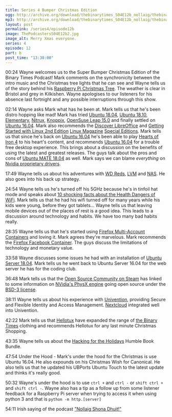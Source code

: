 ```yaml
---
title: Series 4 Bumper Christmas Edition
ogg: http://archive.org/download/thebinarytimes_S04E12b_nollaig/thebinarytimes_S04E12b_nollaig.ogg
mp3: http://archive.org/download/thebinarytimes_S04E12b_nollaig/thebinarytimes_S04E12b_nollaig.mp3
layout: post
permalink: /series4/episode12b
image: ThePodcastersS04E12b2.jpg
image_alt: Merry Xmas everyone.
series: 4
episode: 12
part: b
post_time: "13:30:00"
---
```

00:24 Wayne welcomes us to the Super Bumper Christmas Edition of the Binary Times Podcast! Mark comments on the synchronicity between the intro music and the Christmas tree lights that he can see and Wayne tells us of the story behind his [Raspberry Pi Christmas Tree](https://thepihut.com/products/3d-xmas-tree-for-raspberry-pi). The weather is clear in Bristol and grey in Kilkishen. Wayne apologises to our listeners for his absence last fortnight and any possible interruptions through this show.

02:14 Wayne asks Mark what has he been at. Mark tells us that he's been distro hopping like mad! Mark has tried [Ubuntu 18.04](http://releases.ubuntu.com/18.04/), [Ubuntu 18.10](http://releases.ubuntu.com/18.10/), [Elementary](https://elementary.io/), [Nitrux](https://nxos.org/), [Knoppix](http://knoppix.net/), [OpenSuse Leap 15.0](https://en.opensuse.org/Portal:15.0) and finally settled on [Ubuntu 16.04](http://releases.ubuntu.com/16.04/). Mark also recommends the [Discover LibreOffice](http://www.linux-magazine.com/Resources/Special-Editions/33-Discover-LibreOffice) and [Getting Started with Linux 2nd Edition](http://www.linux-magazine.com/Resources/Special-Editions/32-Getting-Started-with-Linux-2nd-Ed) [Linux Magazine](http://www.linux-magazine.com/) [Special Editions](http://www.linux-magazine.com/Resources/Special-Editions). Mark tells us that since he's back on [Ubuntu 16.04](http://releases.ubuntu.com/16.04/) he's been able to play [Hearts of Iron 4](https://www.paradoxplaza.com/hearts-of-iron-iv/HIHI04GSK-MASTER.html) to his heart's content, and recommends [Ubuntu 16.04](http://releases.ubuntu.com/16.04/) for a trouble free desktop experience. This brings about a discussion on the benefits of using the latest and greatest releases. The guys talk about the pros and cons of [Ubuntu MATE 18.04](https://ubuntu-mate.org/blog/ubuntu-mate-bionic-final-release/) as well. Mark says we can blame *everything* on [Nvidia proprietary drivers](https://www.youtube.com/watch?v=iYWzMvlj2RQ).

17:49 Wayne tells us about his adventures with [WD Reds](https://www.wd.com/products/internal-storage/wd-red.html), [LVM](http://www.sourceware.org/lvm2/) and [NAS](https://www.youtube.com/watch?v=VC4ORS5n9Hg). He also goes into his back up strategy.

24:54 Wayne tells us he's turned off his 5GHz because he's in tinfoil hat mode and speaks about [10 shocking facts about the Health Dangers of WiFi](https://www.globalhealingcenter.com/natural-health/10-shocking-facts-health-dangers-wifi/). Mark tells us that he had his wifi turned off for many years while his kids were young, before they got tablets... Wayne tells us that leaving mobile devices out of the places of rest is a good idea. This leads to a discussion around technology and habits. We have too many bad habits really.

28:35 Wayne tells us that he's started using [Firefox Multi-Account Containers](https://addons.mozilla.org/en-US/firefox/addon/multi-account-containers/) and loving it. Mark agrees they're marvelous. Mark recommends the [Firefox Facebook Container](https://addons.mozilla.org/en-US/firefox/addon/facebook-container/). The guys discuss the limitations of technology and monetary value. 

33:58 Wayne discusses some issues he had with an installation of [Ubuntu Server 18.04](http://releases.ubuntu.com/18.04/). Mark tells us he went back to Ubuntu Server 16.04 for the web server he has for the coding club.

36:48 Mark tells us that the [Open Source Community on Steam](https://steamcommunity.com/groups/opencommunity) has linked to some information on [NVidia's PhysX engine](https://blogs.nvidia.com/blog/2018/12/03/physx-high-fidelity-open-source/) going open source under the [BSD-3 license](https://opensource.org/licenses/BSD-3-Clause).

38:11 Wayne tells us about his experience with [Univention](https://www.univention.com/), providing Secure and Flexible Identity and Access Management. [Nextcloud](https://nextcloud.com/) integrated well into Univention.

42:22 Mark tells us that [Hellotux](https://www.hellotux.com/) have expanded the range of [the Binary Times](https://www.hellotux.com/the_binary_times) clothing and recommends Hellotux for any last minute Christmas Shopping.

43:35 Wayne tells us about the [Hacking for the Holidays](https://www.humblebundle.com/books/hacking-for-the-holidays-books) Humble Book Bundle.

47:54 Under the Hood - Mark's under the hood for the Christmas is use Ubuntu 16.04. He also expounds on his Christmas Wish for Canonical. He also tells us that he updated his UBPorts Ubuntu Touch to the latest update and thinks it's really good.

50:32 Wayne's under the hood is to use `ctrl +` and `ctrl -` or `shift ctrl +` and `shift ctrl -`. Wayne also has a tip as a follow up from some listener feedback for a Raspberry Pi server when trying to access it when using python 3 and that is `python -m http.[server]`

54:11 Irish saying of the podcast ["Nollaig Shona Dhuit!"](https://www.bitesize.irish/blog/gaelic-christmas/)
